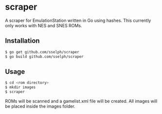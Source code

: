 scraper
=======

A scraper for EmulationStation written in Go using hashes.
This currently only works with NES and SNES ROMs.

Installation
------------

```bash
$ go get github.com/sselph/scraper
$ go build github.com/sselph/scraper
```

Usage
-----

```bash
$ cd <rom directory>
$ mkdir images
$ scraper
```

ROMs will be scanned and a gamelist.xml file will be created. All images will be placed inside the images folder.
